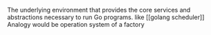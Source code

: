 The underlying environment that provides the core services and abstractions necessary to run Go programs. like [[golang scheduler]]
Analogy would be operation system of a factory